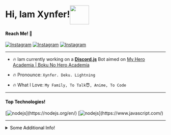 # Hi, Iam Xynfer!<img align= "center" img src="https://i2.wp.com/thumbs.gfycat.com/ChubbyRadiantBlackfish-max-1mb.gif" width="60" >

#### <span style="color:black">Reach Me!</span> :email:

[![Instagram](https://img.shields.io/badge/-My%20Instagram-ffffff?logo=%22instagram%22&style=%22plastic%22&link=%22instagram.com/personalxynfer%22)](https://instagram.com/personalxynfer) [![Instagram](https://img.shields.io/badge/-My%20Mail-ffffff?logo=%22Gmail%22&style=%22plastic%22&link=%22instagram.com/personalxynfer%22)](mailto:ibopriveacc@gmail.com) [![Instagram](https://img.shields.io/badge/-My%20Github-ffffff?logo=%22github%22&logoColor="black"&style=%22plastic%22&link=%22instagram.com/personalxynfer%22)](https://github.com/xynfer)

---

- 🔥 Iam currently working on a **[Discord.js](https://discord.js.org/#/)** Bot aimed on [My Hero Academia | Boku No Hero Academia](https://myheroacademia.fandom.com/wiki/My_Hero_Academia_Wiki)
- 🔥 Pronounce: `Xynfer. Deku. Lightning`

- 🔥 What I Love: `My Family, To Talk😇, Anime, To Code`

----


#### <span style="color:black">Top Technologies!</span>
 [![nodejs](https://img.shields.io/badge/-Node.js-green?logo=%22node.js%22&logoColor="green"&style=%22for-the-badge%22&labelColor="black")](https://nodejs.org/en/) [![nodejs](https://img.shields.io/badge/-javascript-d8ed1a?logo=%22javascript%22&logoColor="d8ed1a"&style=%22for-the-badge%22&labelColor="black")](https://www.javascript.com/)

 ----
<details>
<summary>
<span style="color:black">Some Additional Info!</span>
</summary>

#### Profile Visits
![visitors](https://visitor-badge.glitch.me/badge?page_id=xynfer.xynfer)

---

#### Github Stats
[![xynfers GitHub stats](https://github-readme-stats.vercel.app/api?username=xynfer&show_icons=true&theme=tokyonight&hide=prs,contribs)](https://github.com/xynfer)

---

#### Coding Stats
<!--START_SECTION:waka-->
<!--END_SECTION:waka-->
</details>
